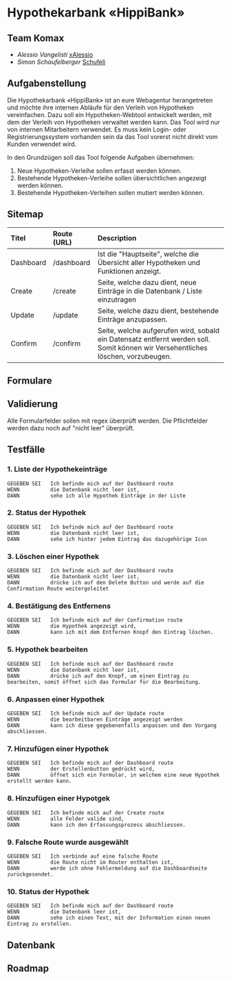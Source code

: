 # Hypothekarbank «HippiBank»

## Team Komax
- *Alessio Vangelisti* [xAlessio](https://github.com/xAlessio)
- *Simon Schaufelberger* [Schufeli](https://github.com/Schufeli)


## Aufgabenstellung
Die Hypothekarbank «HippiBank» ist an eure Webagentur herangetreten und möchte ihre internen Abläufe für den Verleih von Hypotheken vereinfachen. Dazu soll ein Hypotheken-Webtool entwickelt werden, mit dem der Verleih von Hypotheken verwaltet werden kann. Das Tool wird nur von internen Mitarbeitern verwendet. Es muss kein Login- oder Registrierungssystem vorhanden sein da das Tool vorerst nicht direkt vom Kunden verwendet wird.

In den Grundzügen soll das Tool folgende Aufgaben übernehmen:

1. Neue Hypotheken-Verleihe sollen erfasst werden können.
2. Bestehende Hypotheken-Verleihe sollen übersichtlichen angezeigt werden können.
3. Bestehende Hypotheken-Verleihen sollen mutiert werden können.

## Sitemap
| Titel | Route (URL) | Description |
| :--- | :--- | :--- |
| Dashboard | /dashboard | Ist die "Hauptseite", welche die Übersicht aller Hypotheken und Funktionen anzeigt. | 
| Create | /create | Seite, welche dazu dient, neue Einträge in die Datenbank / Liste einzutragen |
| Update| /update | Seite, welche dazu dient, bestehende Einträge anzupassen. |
| Confirm | /confirm | Seite, welche aufgerufen wird, sobald ein Datensatz entfernt werden soll. Somit können wir Versehentliches löschen, vorzubeugen. |

## Formulare

## Validierung
Alle Formularfelder sollen mit regex überprüft werden. Die Pflichtfelder werden dazu noch auf "nicht leer" überprüft.

## Testfälle
### 1. Liste der Hypothekeinträge
```
GEGEBEN SEI   Ich befinde mich auf der Dashboard route
WENN          die Datenbank nicht leer ist,
DANN          sehe ich alle Hypothek Einträge in der Liste
```
### 2. Status der Hypothek
```
GEGEBEN SEI   Ich befinde mich auf der Dashboard route
WENN          die Datenbank nicht leer ist,
DANN          sehe ich hinter jedem Eintrag das dazugehörige Icon
```
### 3. Löschen einer Hypothek
```
GEGEBEN SEI   Ich befinde mich auf der Dashboard route
WENN          die Datenbank nicht leer ist,
DANN          drücke ich auf den Delete Button und werde auf die Confirmation Route weitergeleitet
```
### 4. Bestätigung des Entfernens
```
GEGEBEN SEI   Ich befinde mich auf der Confirmation route
WENN          die Hypothek angezeigt wird,
DANN          kann ich mit dem Entfernen Knopf den Eintrag löschen.
```
### 5. Hypothek bearbeiten
```
GEGEBEN SEI   Ich befinde mich auf der Dashboard route
WENN          die Datenbank nicht leer ist,
DANN          drücke ich auf den Knopf, um einen Eintrag zu bearbeiten, somit öffnet sich das Formular für die Bearbeitung.
```
### 6. Anpassen einer Hypothek
```
GEGEBEN SEI   Ich befinde mich auf der Update route
WENN          die bearbeitbaren Einträge angezeigt werden
DANN          kann ich diese gegebenenfalls anpassen und den Vorgang abschliessen.
```

### 7. Hinzufügen einer Hypothek
```
GEGEBEN SEI   Ich befinde mich auf der Dashboard route
WENN          der Erstellenbutton gedrückt wird,
DANN          öffnet sich ein Formular, in welchem eine neue Hypothek erstellt werden kann.
```
### 8. Hinzufügen einer Hypotgek
```
GEGEBEN SEI   Ich befinde mich auf der Create route
WENN          alle Felder valide sind,
DANN          kann ich den Erfassungsprozess abschliessen.
```
### 9. Falsche Route wurde ausgewählt
```
GEGEBEN SEI   Ich verbinde auf eine falsche Route
WENN          die Route nicht im Router enthalten ist,
DANN          werde ich ohne Fehlermeldung auf die Dashboardseite zurückgesendet.
```
### 10. Status der Hypothek
```
GEGEBEN SEI   Ich befinde mich auf der Dashboard route
WENN          die Datenbank leer ist,
DANN          sehe ich einen Text, mit der Information einen neuen Eintrag zu erstellen.
```
## Datenbank

## Roadmap
